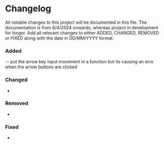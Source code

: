# Changelog

All notable changes to this project will be documented in this file.
The documentation is from 6/4/2024 onwards, whereas project in development for longer.
Add all relevant changes to either ADDED, CHANGED, REMOVED or FIXED along with the date in DD/MM/YYYY format.

### Added

-- put the arrow key input movement in a function but its causing an erro when the arrow buttons are clicked 




### Changed

- 




### Removed

- 




### Fixed

-

